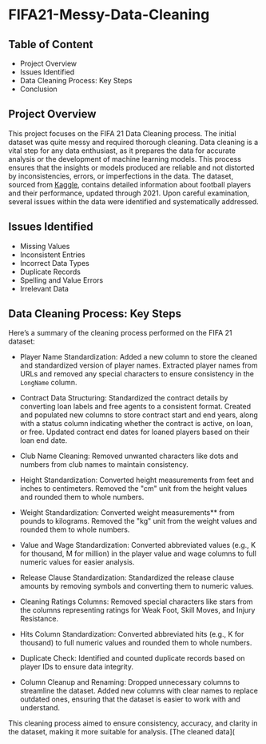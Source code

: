 # FIFA21-Messy-Data-Cleaning

## Table of Content
- Project Overview
- Issues Identified
- Data Cleaning Process: Key Steps
- Conclusion

## Project Overview 
This project focuses on the FIFA 21 Data Cleaning process. The initial dataset was quite messy and required thorough cleaning. Data cleaning is a vital step for any data enthusiast, as it prepares the data for accurate analysis or the development of machine learning models. This process ensures that the insights or models produced are reliable and not distorted by inconsistencies, errors, or imperfections in the data. The dataset, sourced from [Kaggle](https://www.kaggle.com/datasets/yagunnersya/fifa-21-messy-raw-dataset-for-cleaning-exploring), contains detailed information about football players and their performance, updated through 2021. Upon careful examination, several issues within the data were identified and systematically addressed.

## Issues Identified
- Missing Values
- Inconsistent Entries
- Incorrect Data Types
- Duplicate Records
- Spelling and Value Errors
- Irrelevant Data

## Data Cleaning Process: Key Steps
Here’s a summary of the cleaning process performed on the FIFA 21 dataset:

- Player Name Standardization:
Added a new column to store the cleaned and standardized version of player names.
Extracted player names from URLs and removed any special characters to ensure consistency in the `LongName` column.

- Contract Data Structuring:
Standardized the contract details by converting loan labels and free agents to a consistent format.
Created and populated new columns to store contract start and end years, along with a status column indicating whether the contract is active, on loan, or free.
Updated contract end dates for loaned players based on their loan end date.

- Club Name Cleaning:
Removed unwanted characters like dots and numbers from club names to maintain consistency.

- Height Standardization:
Converted height measurements from feet and inches to centimeters.
Removed the "cm" unit from the height values and rounded them to whole numbers.

- Weight Standardization:
Converted weight measurements** from pounds to kilograms.
Removed the "kg" unit from the weight values and rounded them to whole numbers.

- Value and Wage Standardization:
Converted abbreviated values (e.g., K for thousand, M for million) in the player value and wage columns to full numeric values for easier analysis.

- Release Clause Standardization:
Standardized the release clause amounts by removing symbols and converting them to numeric values.

- Cleaning Ratings Columns:
Removed special characters like stars from the columns representing ratings for Weak Foot, Skill Moves, and Injury Resistance.

- Hits Column Standardization:
Converted abbreviated hits (e.g., K for thousand) to full numeric values and rounded them to whole numbers.

- Duplicate Check:
Identified and counted duplicate records based on player IDs to ensure data integrity.

- Column Cleanup and Renaming:
Dropped unnecessary columns to streamline the dataset.
Added new columns with clear names to replace outdated ones, ensuring that the dataset is easier to work with and understand.

This cleaning process aimed to ensure consistency, accuracy, and clarity in the dataset, making it more suitable for analysis. [The cleaned data]( 
